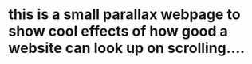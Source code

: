 # this is a small parallax webpage to show cool effects of how good a website can look up on scrolling....